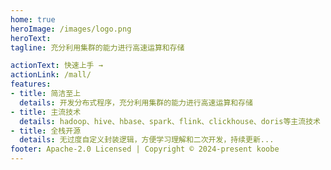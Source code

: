 ```yaml
---
home: true
heroImage: /images/logo.png
heroText: 
tagline: 充分利用集群的能力进行高速运算和存储

actionText: 快速上手 →
actionLink: /mall/
features:
- title: 简洁至上
  details: 开发分布式程序，充分利用集群的能力进行高速运算和存储
- title: 主流技术
  details: hadoop、hive、hbase、spark、flink、clickhouse、doris等主流技术
- title: 全栈开源
  details: 无过度自定义封装逻辑，方便学习理解和二次开发，持续更新...
footer: Apache-2.0 Licensed | Copyright © 2024-present koobe
---
```


